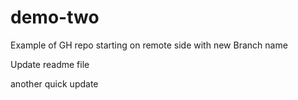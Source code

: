 # demo-two
Example of GH repo starting on remote side with new Branch name

Update readme file

another quick update
